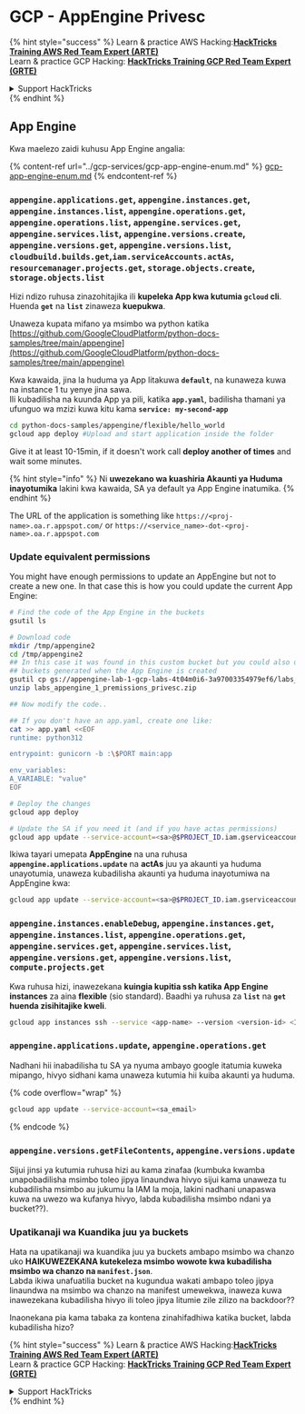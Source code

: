 # GCP - AppEngine Privesc

{% hint style="success" %}
Learn & practice AWS Hacking:<img src="../../../.gitbook/assets/image (1).png" alt="" data-size="line">[**HackTricks Training AWS Red Team Expert (ARTE)**](https://training.hacktricks.xyz/courses/arte)<img src="../../../.gitbook/assets/image (1).png" alt="" data-size="line">\
Learn & practice GCP Hacking: <img src="../../../.gitbook/assets/image (2).png" alt="" data-size="line">[**HackTricks Training GCP Red Team Expert (GRTE)**<img src="../../../.gitbook/assets/image (2).png" alt="" data-size="line">](https://training.hacktricks.xyz/courses/grte)

<details>

<summary>Support HackTricks</summary>

* Check the [**subscription plans**](https://github.com/sponsors/carlospolop)!
* **Join the** 💬 [**Discord group**](https://discord.gg/hRep4RUj7f) or the [**telegram group**](https://t.me/peass) or **follow** us on **Twitter** 🐦 [**@hacktricks\_live**](https://twitter.com/hacktricks\_live)**.**
* **Share hacking tricks by submitting PRs to the** [**HackTricks**](https://github.com/carlospolop/hacktricks) and [**HackTricks Cloud**](https://github.com/carlospolop/hacktricks-cloud) github repos.

</details>
{% endhint %}

## App Engine

Kwa maelezo zaidi kuhusu App Engine angalia:

{% content-ref url="../gcp-services/gcp-app-engine-enum.md" %}
[gcp-app-engine-enum.md](../gcp-services/gcp-app-engine-enum.md)
{% endcontent-ref %}

### `appengine.applications.get`, `appengine.instances.get`, `appengine.instances.list`, `appengine.operations.get`, `appengine.operations.list`, `appengine.services.get`, `appengine.services.list`, `appengine.versions.create`, `appengine.versions.get`, `appengine.versions.list`, `cloudbuild.builds.get`,`iam.serviceAccounts.actAs`, `resourcemanager.projects.get`, `storage.objects.create`, `storage.objects.list`

Hizi ndizo ruhusa zinazohitajika ili **kupeleka App kwa kutumia `gcloud` cli**. Huenda **`get`** na **`list`** zinaweza **kuepukwa**.

Unaweza kupata mifano ya msimbo wa python katika [https://github.com/GoogleCloudPlatform/python-docs-samples/tree/main/appengine](https://github.com/GoogleCloudPlatform/python-docs-samples/tree/main/appengine)

Kwa kawaida, jina la huduma ya App litakuwa **`default`**, na kunaweza kuwa na instance 1 tu yenye jina sawa.\
Ili kubadilisha na kuunda App ya pili, katika **`app.yaml`**, badilisha thamani ya ufunguo wa mzizi kuwa kitu kama **`service: my-second-app`**
```bash
cd python-docs-samples/appengine/flexible/hello_world
gcloud app deploy #Upload and start application inside the folder
```
Give it at least 10-15min, if it doesn't work call **deploy another of times** and wait some minutes.

{% hint style="info" %}
Ni **uwezekano wa kuashiria Akaunti ya Huduma inayotumika** lakini kwa kawaida, SA ya default ya App Engine inatumika.
{% endhint %}

The URL of the application is something like `https://<proj-name>.oa.r.appspot.com/` or `https://<service_name>-dot-<proj-name>.oa.r.appspot.com`

### Update equivalent permissions

You might have enough permissions to update an AppEngine but not to create a new one. In that case this is how you could update the current App Engine:
```bash
# Find the code of the App Engine in the buckets
gsutil ls

# Download code
mkdir /tmp/appengine2
cd /tmp/appengine2
## In this case it was found in this custom bucket but you could also use the
## buckets generated when the App Engine is created
gsutil cp gs://appengine-lab-1-gcp-labs-4t04m0i6-3a97003354979ef6/labs_appengine_1_premissions_privesc.zip .
unzip labs_appengine_1_premissions_privesc.zip

## Now modify the code..

## If you don't have an app.yaml, create one like:
cat >> app.yaml <<EOF
runtime: python312

entrypoint: gunicorn -b :\$PORT main:app

env_variables:
A_VARIABLE: "value"
EOF

# Deploy the changes
gcloud app deploy

# Update the SA if you need it (and if you have actas permissions)
gcloud app update --service-account=<sa>@$PROJECT_ID.iam.gserviceaccount.com
```
Ikiwa tayari umepata **AppEngine** na una ruhusa **`appengine.applications.update`** na **actAs** juu ya akaunti ya huduma unayotumia, unaweza kubadilisha akaunti ya huduma inayotumiwa na AppEngine kwa:
```bash
gcloud app update --service-account=<sa>@$PROJECT_ID.iam.gserviceaccount.com
```
### `appengine.instances.enableDebug`, `appengine.instances.get`, `appengine.instances.list`, `appengine.operations.get`, `appengine.services.get`, `appengine.services.list`, `appengine.versions.get`, `appengine.versions.list`, `compute.projects.get`

Kwa ruhusa hizi, inawezekana **kuingia kupitia ssh katika App Engine instances** za aina **flexible** (sio standard). Baadhi ya ruhusa za **`list`** na **`get`** **huenda zisihitajike kweli**.
```bash
gcloud app instances ssh --service <app-name> --version <version-id> <ID>
```
### `appengine.applications.update`, `appengine.operations.get`

Nadhani hii inabadilisha tu SA ya nyuma ambayo google itatumia kuweka mipango, hivyo sidhani kama unaweza kutumia hii kuiba akaunti ya huduma. 

{% code overflow="wrap" %}
```bash
gcloud app update --service-account=<sa_email>
```
{% endcode %}

### `appengine.versions.getFileContents`, `appengine.versions.update`

Sijui jinsi ya kutumia ruhusa hizi au kama zinafaa (kumbuka kwamba unapobadilisha msimbo toleo jipya linaundwa hivyo sijui kama unaweza tu kubadilisha msimbo au jukumu la IAM la moja, lakini nadhani unapaswa kuwa na uwezo wa kufanya hivyo, labda kubadilisha msimbo ndani ya bucket??).

### Upatikanaji wa Kuandika juu ya buckets

Hata na upatikanaji wa kuandika juu ya buckets ambapo msimbo wa chanzo uko **HAIKUWEZEKANA kutekeleza msimbo wowote kwa kubadilisha msimbo wa chanzo na `manifest.json`**.\
Labda ikiwa unafuatilia bucket na kugundua wakati ambapo toleo jipya linaundwa na msimbo wa chanzo na manifest umewekwa, inaweza kuwa inawezekana kubadilisha hivyo ili toleo jipya litumie zile zilizo na backdoor??

Inaonekana pia kama tabaka za kontena zinahifadhiwa katika bucket, labda kubadilisha hizo?

{% hint style="success" %}
Learn & practice AWS Hacking:<img src="../../../.gitbook/assets/image (1).png" alt="" data-size="line">[**HackTricks Training AWS Red Team Expert (ARTE)**](https://training.hacktricks.xyz/courses/arte)<img src="../../../.gitbook/assets/image (1).png" alt="" data-size="line">\
Learn & practice GCP Hacking: <img src="../../../.gitbook/assets/image (2).png" alt="" data-size="line">[**HackTricks Training GCP Red Team Expert (GRTE)**<img src="../../../.gitbook/assets/image (2).png" alt="" data-size="line">](https://training.hacktricks.xyz/courses/grte)

<details>

<summary>Support HackTricks</summary>

* Check the [**subscription plans**](https://github.com/sponsors/carlospolop)!
* **Join the** 💬 [**Discord group**](https://discord.gg/hRep4RUj7f) or the [**telegram group**](https://t.me/peass) or **follow** us on **Twitter** 🐦 [**@hacktricks\_live**](https://twitter.com/hacktricks\_live)**.**
* **Share hacking tricks by submitting PRs to the** [**HackTricks**](https://github.com/carlospolop/hacktricks) and [**HackTricks Cloud**](https://github.com/carlospolop/hacktricks-cloud) github repos.

</details>
{% endhint %}
